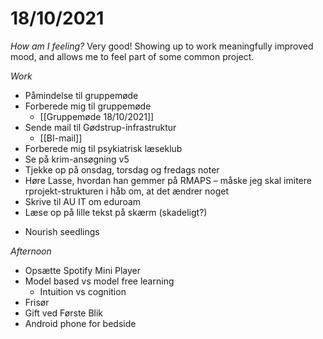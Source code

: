 # 18/10/2021
*How am I feeling?*
Very good! Showing up to work meaningfully improved mood, and allows me to feel part of some common project. 

*Work*
- Påmindelse til gruppemøde
- Forberede mig til gruppemøde
	- [[Gruppemøde 18/10/2021]]
- Sende mail til Gødstrup-infrastruktur
	* [[BI-mail]]
- Forberede mig til psykiatrisk læseklub
- Se på krim-ansøgning v5
- Tjekke op på onsdag, torsdag og fredags noter
- Høre Lasse, hvordan han gemmer på RMAPS – måske jeg skal imitere rprojekt-strukturen i håb om, at det ændrer noget
- Skrive til AU IT om eduroam
- Læse op på lille tekst på skærm (skadeligt?)
* Nourish seedlings

*Afternoon*
* Opsætte Spotify Mini Player
* Model based vs model free learning
	* Intuition vs cognition  
* Frisør
* Gift ved Første Blik
* Android phone for bedside

<!-- {BearID:FED4F971-9703-45B0-B609-6234F96443ED-81517-000000AA29605A13} -->
